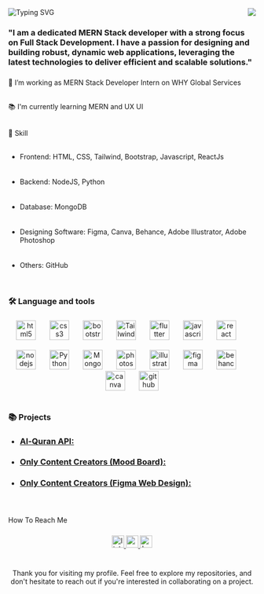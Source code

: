 <img align="right" src="https://visitor-badge.laobi.icu/badge?page_id=NAZEERAHMED7" />

<img src="https://readme-typing-svg.demolab.com?font=Outfit&weight=500&size=25&pause=1000&color=000000&center=true&width=1200&lines=Hi+There!%F0%9F%91%8B;I'm+Nazeer+Ahmed+!" alt="Typing SVG" />

###

<h3 align="left">"I am a dedicated MERN Stack developer with a strong focus on Full Stack Development. I have a passion for designing and building robust, dynamic web applications, leveraging the latest technologies to deliver efficient and scalable solutions."</h3>

###

<p align="left">🔭 I’m working as MERN Stack Developer Intern on WHY Global Services<br><br>

📚 I'm currently learning MERN and UX UI <br><br>

💼 Skill<br><br> 
<ul>
<li>Frontend: HTML, CSS, Tailwind, Bootstrap, Javascript, ReactJs</li><br><br>
<li>Backend: NodeJS, Python </li><br><br>
<li>Database: MongoDB</li><br><br>
<li>Designing Software: Figma, Canva, Behance, Adobe Illustrator, Adobe Photoshop</li><br><br>
<li>Others: GitHub</li>
</ul><br>

###

<h3 align="left">🛠 Language and tools</h3>

###

<div align="center">
  <img src="https://cdn.jsdelivr.net/gh/devicons/devicon/icons/html5/html5-original.svg" height="40" alt="html5 logo"  />
  <img width="20" />
  <img src="https://cdn.jsdelivr.net/gh/devicons/devicon/icons/css3/css3-original.svg" height="40" alt="css3 logo"  />
  <img width="20" />
  <img src="https://cdn.jsdelivr.net/gh/devicons/devicon/icons/bootstrap/bootstrap-original.svg" height="40" alt="bootstrap logo"  />
  <img width="20" />
  <img src="https://cdn.jsdelivr.net/gh/devicons/devicon@latest/icons/tailwindcss/tailwindcss-original.svg" height="40" alt="Tailwind logo" />
  <img width="20" />
  <img src="https://cdn.jsdelivr.net/gh/devicons/devicon/icons/flutter/flutter-original.svg" height="40" alt="flutter logo"  />
  <img width="20" />
  <img src="https://cdn.jsdelivr.net/gh/devicons/devicon/icons/javascript/javascript-original.svg" height="40" alt="javascript logo"  />
  <img width="20" />
  <img src="https://cdn.jsdelivr.net/gh/devicons/devicon/icons/react/react-original.svg" height="40" alt="react logo"  />
  <img width="20" /> <br><br>
  <img src="https://cdn.jsdelivr.net/gh/devicons/devicon/icons/nodejs/nodejs-original.svg" height="40" alt="nodejs logo"  />
  <img width="20" />
  <img src="https://cdn.jsdelivr.net/gh/devicons/devicon@latest/icons/python/python-original.svg" height="40" alt="Python logo" />
  <img width="20" />
  <img src="https://cdn.jsdelivr.net/gh/devicons/devicon@latest/icons/mongodb/mongodb-original.svg" height="40" alt="MongoDB logo" />
  <img width="20" />     
  <img src="https://cdn.simpleicons.org/adobephotoshop/31A8FF" height="40" alt="photoshop logo"  />
  <img width="20" />
  <img src="https://cdn.jsdelivr.net/gh/devicons/devicon/icons/illustrator/illustrator-plain.svg" height="40" alt="illustrator logo"  />
  <img width="20" />
  <img src="https://cdn.jsdelivr.net/gh/devicons/devicon/icons/figma/figma-original.svg" height="40" alt="figma logo"  />
  <img width="20" />
  <img src="https://cdn.jsdelivr.net/gh/devicons/devicon/icons/behance/behance-original.svg" height="40" alt="behance logo"  />
  <img width="20" />
  <img src="https://cdn.simpleicons.org/canva/00C4CC" height="40" alt="canva logo"  />
  <img width="20" />
  <img src="https://skillicons.dev/icons?i=github" height="40" alt="github logo"  />
</div><br>

###
<h3 align="left">📚 Projects<br></h3>
<ul>
  <h3><li><a href="https://nazeerahmed7.github.io/quran_api/">Al-Quran API:</a></h3></li> 
  <h3><li><a href="https://www.behance.net/gallery/205198787/Only-Content-Creators-%28Mood-Board%29">Only Content Creators (Mood Board):</a></h3></li>
  <h3><li><a href="https://www.behance.net/gallery/205200639/Only-Content-Creators-%28Webpage-Design%29">Only Content Creators (Figma Web Design):</a></h3></li>
</ul><br>

###

<p align="left">How To Reach Me</p>

###

<div align="center">
  <a href="https://www.linkedin.com/in/nazeerahmed14" target="_blank">
    <img src="https://img.shields.io/static/v1?message=LinkedIn&logo=linkedin&label=&color=0077B5&logoColor=white&labelColor=&style=for-the-badge" height="25" alt="linkedin logo"  />
  </a>
  <a href="nazeerahmedab.c.a2124@gmail.com" target="_blank">
    <img src="https://img.shields.io/static/v1?message=Gmail&logo=gmail&label=&color=D14836&logoColor=white&labelColor=&style=for-the-badge" height="25" alt="gmail logo"  />
  </a>
  <img src="https://img.shields.io/static/v1?message=Behance&logo=behance&label=&color=1769ff&logoColor=white&labelColor=&style=for-the-badge" height="25" alt="behance logo"  />
</div><br>

###

<p align="center">Thank you for visiting my profile. Feel free to explore my repositories, and don't hesitate to reach out if you're interested in collaborating on a project.</p>

###
